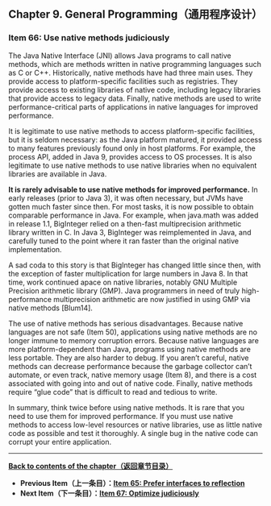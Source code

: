 ## Chapter 9. General Programming（通用程序设计）

### Item 66: Use native methods judiciously

The Java Native Interface (JNI) allows Java programs to call native methods, which are methods written in native programming languages such as C or C++. Historically, native methods have had three main uses. They provide access to platform-specific facilities such as registries. They provide access to existing libraries of native code, including legacy libraries that provide access to legacy data. Finally, native methods are used to write performance-critical parts of applications in native languages for improved performance.

It is legitimate to use native methods to access platform-specific facilities, but it is seldom necessary: as the Java platform matured, it provided access to many features previously found only in host platforms. For example, the process API, added in Java 9, provides access to OS processes. It is also legitimate to use native methods to use native libraries when no equivalent libraries are available in Java.

**It is rarely advisable to use native methods for improved performance.** In early releases (prior to Java 3), it was often necessary, but JVMs have gotten much faster since then. For most tasks, it is now possible to obtain comparable performance in Java. For example, when java.math was added in release 1.1, BigInteger relied on a then-fast multiprecision arithmetic library written in C. In Java 3, BigInteger was reimplemented in Java, and carefully tuned to the point where it ran faster than the original native implementation.

A sad coda to this story is that BigInteger has changed little since then, with the exception of faster multiplication for large numbers in Java 8. In that time, work continued apace on native libraries, notably GNU Multiple Precision arithmetic library (GMP). Java programmers in need of truly high-performance multiprecision arithmetic are now justified in using GMP via native methods [Blum14].

The use of native methods has serious disadvantages. Because native languages are not safe (Item 50), applications using native methods are no longer immune to memory corruption errors. Because native languages are more platform-dependent than Java, programs using native methods are less portable. They are also harder to debug. If you aren’t careful, native methods can decrease performance because the garbage collector can’t automate, or even track, native memory usage (Item 8), and there is a cost associated with going into and out of native code. Finally, native methods require “glue code” that is difficult to read and tedious to write.

In summary, think twice before using native methods. It is rare that you need to use them for improved performance. If you must use native methods to access low-level resources or native libraries, use as little native code as possible and test it thoroughly. A single bug in the native code can corrupt your entire application.

---
**[Back to contents of the chapter（返回章节目录）](https://github.com/clxering/Effective-Java-3rd-edition-Chinese-English-bilingual/blob/master/Chapter-9/Chapter-9-Introduction.md)**
- **Previous Item（上一条目）：[Item 65: Prefer interfaces to reflection](https://github.com/clxering/Effective-Java-3rd-edition-Chinese-English-bilingual/blob/master/Chapter-9/Chapter-9-Item-65-Prefer-interfaces-to-reflection.md)**
- **Next Item（下一条目）：[Item 67: Optimize judiciously](https://github.com/clxering/Effective-Java-3rd-edition-Chinese-English-bilingual/blob/master/Chapter-9/Chapter-9-Item-67-Optimize-judiciously.md)**
